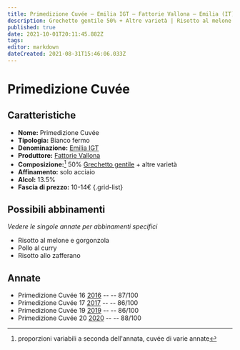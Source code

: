 ```yaml
---
title: Primedizione Cuvée – Emilia IGT – Fattorie Vallona – Emilia (IT) – 10-14€ – 3★
description: Grechetto gentile 50% + Altre varietà | Risotto al melone e gorgonzola – Pollo al curry – Risotto allo zafferano
published: true
date: 2021-10-01T20:11:45.882Z
tags: 
editor: markdown
dateCreated: 2021-08-31T15:46:06.033Z
---
```


# Primedizione Cuvée

## Caratteristiche
- **Nome:** Primedizione Cuvée
- **Tipologia:** Bianco fermo
- **Denominazione:** [Emilia IGT](/denominazioni/Italia/Emilia/IGT/Colli-Bolognesi)
- **Produttore:** [Fattorie Vallona](/produttori/Italia/Emilia/Fattorie-Vallona) 
- **Composizione:**[^1] 50% [Grechetto gentile](/vitigni/Italia/grechetto-gentile) + altre varietà
- **Affinamento:** solo acciaio
- **Alcol:** 13.5%
- **Fascia di prezzo:** 10-14€
{.grid-list}



## Possibili abbinamenti
*Vedere le singole annate per abbinamenti specifici*

- Risotto al melone e gorgonzola
- Pollo al curry 
- Risotto allo zafferano

## Annate
- Primedizione Cuvée 16 [2016](/vini/Italia/Emilia/Fattorie-Vallona/Priedizione-Cuvee/2016) -- <span class="star-3"></span> -- 87/100
- Primedizione Cuvée 17 [2017](/vini/Italia/Emilia/Fattorie-Vallona/Priedizione-Cuvee/2017) -- <span class="star-3"></span> -- 86/100
- Primedizione Cuvée 19 [2019](/vini/Italia/Emilia/Fattorie-Vallona/Priedizione-Cuvee/2019) -- <span class="star-3"></span> -- 86/100
- Primedizione Cuvée 20 [2020](/vini/Italia/Emilia/Fattorie-Vallona/Priedizione-Cuvee/2020) -- <span class="star-3"></span> -- 88/100


[^1]: proporzioni variabili a seconda dell'annata, cuvée di varie annate
